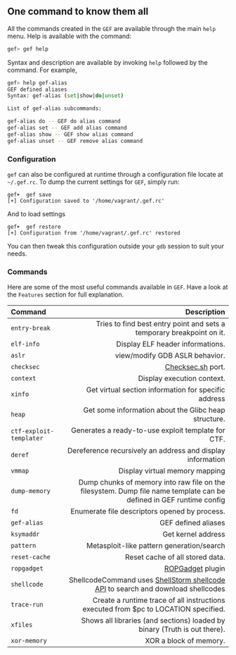 ## One command to know them all

All the commands created in the `GEF` are available through the main `help`
menu. Help is available with the command:
```bash
gef> gef help
```

Syntax and description are available by invoking `help` followed by the
command. For example,

```bash
gef> help gef-alias
GEF defined aliases
Syntax: gef-alias (set|show|do|unset)

List of gef-alias subcommands:

gef-alias do -- GEF do alias command
gef-alias set -- GEF add alias command
gef-alias show -- GEF show alias command
gef-alias unset -- GEF remove alias command
```

### Configuration

`gef` can also be configured at runtime through a configuration file locate at
`~/.gef.rc`. To dump the current settings for `GEF`, simply run:

```
gef➤  gef save
[+] Configuration saved to '/home/vagrant/.gef.rc'
```

And to load settings
```
gef➤  gef restore
[+] Configuration from '/home/vagrant/.gef.rc' restored
```

You can then tweak this configuration outside your `gdb` session to suit your
needs.


### Commands

Here are some of the most useful commands available in `GEF`. Have a look at the `Features` section for full explanation.

| Command    | Description |
|:-----------|----------------:|
| `entry-break` | Tries to find best entry point and sets a temporary breakpoint on it. |
| `elf-info` | Display ELF header informations. |
| `aslr` | view/modify GDB ASLR behavior. |
| `checksec` | [Checksec.sh](http://www.trapkit.de/tools/checksec.html) port. |
| `context` | Display execution context. |
|`xinfo` | Get virtual section information for specific address|
|`heap` | Get some information about the Glibc heap structure.|
|`ctf-exploit-templater` | Generates a ready-to-use exploit template for CTF.|
|`deref` | Dereference recursively an address and display information|
|`vmmap` | Display virtual memory mapping|
|`dump-memory` | Dump chunks of memory into raw file on the filesystem. Dump file name template can be defined in GEF runtime config|
|`fd` | Enumerate file descriptors opened by process.|
|`gef-alias` | GEF defined aliases|
|`ksymaddr` | Get kernel address|
|`pattern` | Metasploit-like pattern generation/search|
|`reset-cache` | Reset cache of all stored data.|
|`ropgadget` | [ROPGadget](http://shell-storm.org/project/ROPgadget) plugin|
|`shellcode` | ShellcodeCommand uses [ShellStorm shellcode API](http://shell-storm.org/shellcode/) to search and download shellcodes|
|`trace-run` | Create a runtime trace of all instructions executed from $pc to LOCATION specified.|
|`xfiles` | Shows all libraries (and sections) loaded by binary (Truth is out there).|
|`xor-memory` | XOR a block of memory.|
